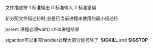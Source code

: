 
文件描述符
1 标准输出
0 标准输入
2 标准错误

新分配文件描述符时,总是已当前进程未使用的最小描述符


parent 进程必须wait() child进程结束

sigaction可以重写handler处理大部分信号除了  **SIGKILL** and **SIGSTOP**